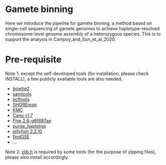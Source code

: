 Gamete binning
=

Here we introduce the pipeline for gamete binning, a method based on single-cell sequencing of gamete genomes to achieve haplotype-resolved chromosome-level genome assembly of a heterozygous species. This is to support the analysis in Campoy_and_Sun_et_al_2020.

Pre-requisite
=
Note 1: except the self-developed tools (for installation, please check INSTALL), a few publicly available tools are also needed,

* [bowtie2](https://github.com/BenLangmead/bowtie2)
* [samtools](https://github.com/samtools/)
* [bcftools](https://samtools.github.io/bcftools/)
* [SHOREmap](http://bioinfo.mpipz.mpg.de/shoremap/)
* [KMC](https://github.com/refresh-bio/KMC)
* [Canu v1.7](https://github.com/marbl/canu)
* [Flye 2.6-g6f887ae](https://github.com/fenderglass/Flye)
* [purge_haplotigs](https://github.com/skingan/purge_haplotigs_multiBAM)
* [jellyfish 2.2.10](https://github.com/gmarcais/Jellyfish)
* [findGSE](https://github.com/schneebergerlab/findGSE)
* ...

Note 2: [zlib.h](https://github.com/madler/zlib) is required by some tools (for the purpose of zipping files), please also install accordingly.
